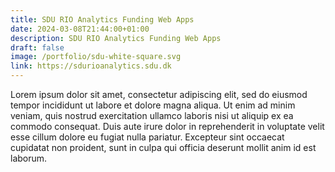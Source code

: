 ```yaml
---
title: SDU RIO Analytics Funding Web Apps
date: 2024-03-08T21:44:00+01:00
description: SDU RIO Analytics Funding Web Apps
draft: false
image: /portfolio/sdu-white-square.svg
link: https://sdurioanalytics.sdu.dk
---
```


Lorem ipsum dolor sit amet, consectetur adipiscing elit, sed do eiusmod tempor incididunt ut labore et dolore magna aliqua. Ut enim ad minim veniam, quis nostrud exercitation ullamco laboris nisi ut aliquip ex ea commodo consequat. Duis aute irure dolor in reprehenderit in voluptate velit esse cillum dolore eu fugiat nulla pariatur. Excepteur sint occaecat cupidatat non proident, sunt in culpa qui officia deserunt mollit anim id est laborum.
